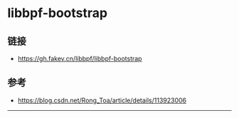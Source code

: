 # libbpf-bootstrap


## 链接

* <https://gh.fakev.cn/libbpf/libbpf-bootstrap>

## 参考

* <https://blog.csdn.net/Rong_Toa/article/details/113923006>


---
